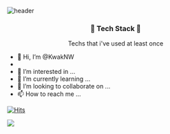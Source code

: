 ![header](https://capsule-render.vercel.app/api?type=waving&height=300&color=gradient&text=Naewon&fontAlign=70&animation=fadeIn)

<h3 align='center'> 🌟 Tech Stack 🌟 </h3>
<p align='center'> Techs that i've used at least once </p>


  
  


-  👋 Hi, I’m @KwakNW
- 
- 👀 I’m interested in ...
- 🌱 I’m currently learning ...
- 💞️ I’m looking to collaborate on ...
- 📫 How to reach me ...

<!---
KwakNW/KwakNW is a ✨ special ✨ repository because its `README.md` (this file) appears on your GitHub profile.
You can click the Preview link to take a look at your changes.
--->

[![Hits](https://hits.seeyoufarm.com/api/count/incr/badge.svg?url=https%3A%2F%2Fgithub.com%2FKwakNW&count_bg=%2379C83D&title_bg=%23555555&icon=checkmarx.svg&icon_color=%23E7E7E7&title=hits&edge_flat=false)](https://hits.seeyoufarm.com)

<img src="https://img.shields.io/badge/Android Studio-3DDC84?style=flat-square&logo=Android Studio&logoColor=white"/>

